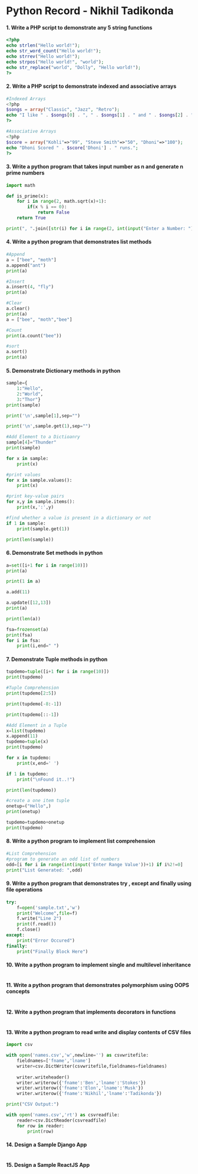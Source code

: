 # Python Record - Nikhil Tadikonda
#### 1. Write a PHP script to demonstrate any 5 string functions
```php
<?php
echo strlen("Hello world!");
echo str_word_count("Hello world!");
echo strrev("Hello world!");
echo strpos("Hello world!", "world");
echo str_replace("world", "Dolly", "Hello world!");
?>
```
#### 2. Write a PHP script to demonstrate indexed and associative arrays
```php
#Indexed Arrays
<?php
$songs = array("Classic", "Jazz", "Retro");
echo "I like " . $songs[0] . ", " . $songs[1] . " and " . $songs[2] . ".";
?>

#Associative Arrays
<?php
$score = array("Kohli"=>"99", "Steve Smith"=>"50", "Dhoni"=>"100");
echo "Dhoni Scored " . $score['Dhoni'] . " runs.";
?>
```
#### 3. Write a python program that takes input number as n and generate n prime numbers
```py
import math

def is_prime(x):
    for i in range(2, math.sqrt(x)+1):
        if(x % i == 0):
            return False
    return True

print(", ".join([str(i) for i in range(2, int(input("Enter a Number: "))+1) if is_prime(i)]))
```
#### 4. Write a python program that demonstrates list methods
```py
#Append
a = ["bee", "moth"]
a.append("ant")
print(a)

#Insert
a.insert(4, "fly")
print(a)

#Clear
a.clear()
print(a)
a = ["bee", "moth","bee"]

#Count
print(a.count("bee"))

#sort
a.sort()
print(a)
```
#### 5. Demonstrate Dictionary methods in python
```py
sample={
    1:"Hello",
    2:"World",
    3:"Thor"}
print(sample)

print('\n',sample[1],sep="")

print('\n',sample.get(1),sep="")

#Add Element to a Dictioanry 
sample[4]="Thunder"
print(sample)

for x in sample:
    print(x)

#print values
for x in sample.values():
    print(x)

#print key-value pairs
for x,y in sample.items():
    print(x,':',y)

#find whether a value is present in a dictionary or not
if 1 in sample:
    print(sample.get(1))

print(len(sample))
```
#### 6. Demonstrate Set methods in python
```py
a=set([i+1 for i in range(10)])
print(a)

print(1 in a)

a.add(11)

a.update([12,13])
print(a)

print(len(a))

fsa=frozenset(a)
print(fsa)
for i in fsa:
    print(i,end=" ")
```
#### 7. Demonstrate Tuple methods in python
```py
tupdemo=tuple([i+1 for i in range(10)])
print(tupdemo)

#Tuple Comprehension
print(tupdemo[2:5])

print(tupdemo[-8:-1])

print(tupdemo[::-1])

#Add Element in a Tuple
x=list(tupdemo)
x.append(11)
tupdemo=tuple(x)
print(tupdemo)

for x in tupdemo:
    print(x,end=' ')

if 1 in tupdemo:
    print("\nFound it..!")

print(len(tupdemo))

#create a one item tuple
onetup=("Hello",)
print(onetup)

tupdemo=tupdemo+onetup
print(tupdemo)
```
#### 8. Write a python program to implement list comprehension
```py
#List Comprehension
#program to generate an odd list of numbers
odd=[i for i in range(int(input('Enter Range Value'))+1) if i%2!=0]
print("List Generated: ",odd)
```
#### 9. Write a python program that demonstrates try , except and finally using file operations
```py
try:
    f=open('sample.txt','w')
    print("Welcome",file=f)
    f.write("Line 2")
    print(f.read())
    f.close()
except:
    print("Error Occured")
finally:
    print("Finally Block Here")
```
#### 10. Write a python program to implement single and multilevel inheritance
```py
```
#### 11. Write a python program that demonstrates polymorphism using OOPS concepts
```py
```
#### 12. Write a python program that implements decorators in functions
```py
```
#### 13. Write a python program to read write and display contents of CSV files
```py
import csv

with open('names.csv','w',newline='') as csvwritefile:
    fieldnames=['fname','lname']
    writer=csv.DictWriter(csvwritefile,fieldnames=fieldnames)
    
    writer.writeheader()
    writer.writerow({'fname':'Ben','lname':'Stokes'})
    writer.writerow({'fname':'Elon','lname':'Musk'})
    writer.writerow({'fname':'Nikhil','lname':'Tadikonda'})

print("CSV Output:")

with open('names.csv','rt') as csvreadfile:
    reader=csv.DictReader(csvreadfile)
    for row in reader:
        print(row)
```
#### 14. Design a Sample Django App
```py
```
#### 15. Design a Sample ReactJS App
```py
```